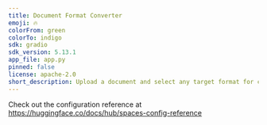 ```yaml
---
title: Document Format Converter
emoji: 🔥
colorFrom: green
colorTo: indigo
sdk: gradio
sdk_version: 5.13.1
app_file: app.py
pinned: false
license: apache-2.0
short_description: Upload a document and select any target format for conversio
---
```


Check out the configuration reference at https://huggingface.co/docs/hub/spaces-config-reference
